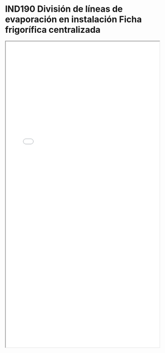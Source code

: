 # IND190  División de líneas de evaporación en instalación Ficha frigorífica centralizada

<iframe src="../IND190  División de líneas de evaporación en instalación Ficha frigorífica centralizada.pdf" width="100%" height="1000px"></iframe>
